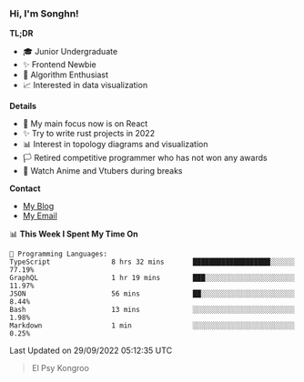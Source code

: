 ### Hi, I'm Songhn!

**TL;DR**

- 🎓 Junior Undergraduate
- ✨ Frontend Newbie
- 🎈 Algorithm Enthusiast
- 📈 Interested in data visualization

**Details**

- 🎯 My main focus now is on React
- ✨ Try to write rust projects in 2022
- 📊 Interest in topology diagrams and visualization
- 🏳️ Retired competitive programmer who has not won any awards
- 🍵 Watch Anime and Vtubers during breaks

**Contact**
- [My Blog](https://blog.songhn.com)
- [My Email](mailto:songhn233@gmail.com)

<!--START_SECTION:waka-->
📊 **This Week I Spent My Time On** 

```text
💬 Programming Languages: 
TypeScript               8 hrs 32 mins       ███████████████████░░░░░░   77.19% 
GraphQL                  1 hr 19 mins        ███░░░░░░░░░░░░░░░░░░░░░░   11.97% 
JSON                     56 mins             ██░░░░░░░░░░░░░░░░░░░░░░░   8.44% 
Bash                     13 mins             ░░░░░░░░░░░░░░░░░░░░░░░░░   1.98% 
Markdown                 1 min               ░░░░░░░░░░░░░░░░░░░░░░░░░   0.25%

```


 Last Updated on 29/09/2022 05:12:35 UTC
<!--END_SECTION:waka-->

> El Psy Kongroo
